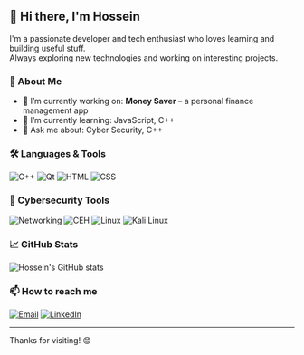 ## 👋 Hi there, I'm Hossein

I'm a passionate developer and tech enthusiast who loves learning and building useful stuff.  
Always exploring new technologies and working on interesting projects.

### 🚀 About Me
- 🔭 I’m currently working on: **Money Saver** – a personal finance management app
- 🌱 I’m currently learning: JavaScript, C++
- 💬 Ask me about: Cyber Security, C++

### 🛠️ Languages & Tools
![C++](https://img.shields.io/badge/C++-00599C?style=flat&logo=c%2B%2B&logoColor=white)
![Qt](https://img.shields.io/badge/Qt-41CD52?style=flat&logo=qt&logoColor=white)
![HTML](https://img.shields.io/badge/HTML5-E34F26?style=flat&logo=html5&logoColor=white)
![CSS](https://img.shields.io/badge/CSS3-1572B6?style=flat&logo=css3&logoColor=white)

### 🔐 Cybersecurity Tools
![Networking](https://img.shields.io/badge/Networking-CCNA-blue?style=flat&logo=cisco&logoColor=white)
![CEH](https://img.shields.io/badge/CEH-Ethical_Hacking-red?style=flat&logo=hackaday&logoColor=white)
![Linux](https://img.shields.io/badge/Linux-FCC624?style=flat&logo=linux&logoColor=black)
![Kali Linux](https://img.shields.io/badge/Kali_Linux-557C94?style=flat&logo=kalilinux&logoColor=white)

### 📈 GitHub Stats
![Hossein's GitHub stats](https://github-readme-stats.vercel.app/api?username=hosseinesfahani&show_icons=true&theme=radical)

### 📫 How to reach me
[![Email](https://img.shields.io/badge/Email-D14836?style=flat&logo=gmail&logoColor=white)](mailto:vshosseingithub@gmail.com)
[![LinkedIn](https://img.shields.io/badge/LinkedIn-0077B5?style=flat&logo=linkedin&logoColor=white)](https://www.linkedin.com/in/hossein-esfahani-79b6a6370)

---

Thanks for visiting! 😊
